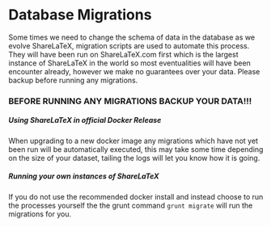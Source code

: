 # Database Migrations

Some times we need to change the schema of data in the database as we evolve ShareLaTeX, migration scripts are used to automate this process. They will have been run on ShareLaTeX.com first which is the largest instance of ShareLaTeX in the world so most eventualities will have been encounter already, however we make no guarantees over your data. Please backup before running any migrations.

### BEFORE RUNNING ANY MIGRATIONS BACKUP YOUR DATA!!!



##### Using ShareLaTeX in official Docker Release
When upgrading to a new docker image any migrations which have not yet been run will be automatically executed, this may take some time depending on the size of your dataset, tailing the logs will let you know how it is going.

##### Running your own instances of ShareLaTeX
If you do not use the recommended docker install and instead choose to run the processes yourself the the grunt command `grunt migrate` will run the migrations for you.